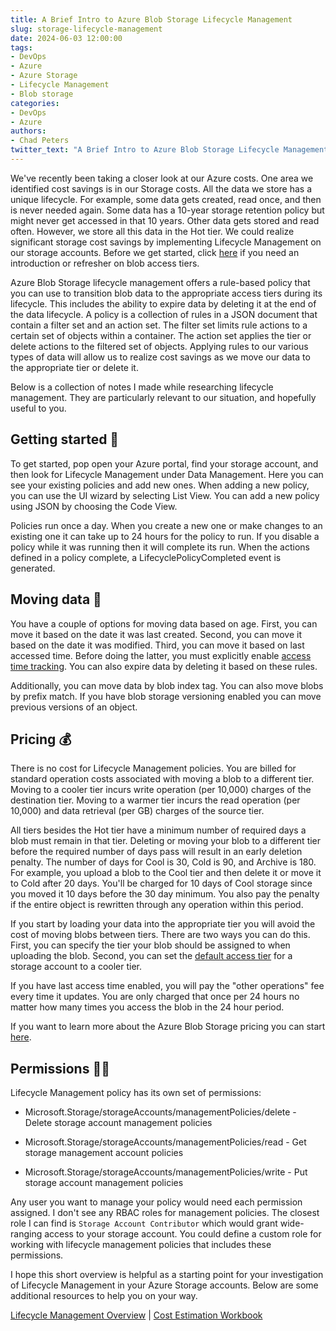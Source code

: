 ```yaml
---
title: A Brief Intro to Azure Blob Storage Lifecycle Management
slug: storage-lifecycle-management
date: 2024-06-03 12:00:00
tags:
- DevOps
- Azure
- Azure Storage
- Lifecycle Management
- Blob storage
categories:
- DevOps
- Azure
authors: 
- Chad Peters
twitter_text: "A Brief Intro to Azure Blob Storage Lifecycle Management"
---
```


We've recently been taking a closer look at our Azure costs. One area we identified cost savings is in our Storage costs. All the data we store has a unique lifecycle. For example, some data gets created, read once, and then is never needed again. Some data has a 10-year storage retention policy but might never get accessed in that 10 years. Other data gets stored and read often. However, we store all this data in the Hot tier. We could realize significant storage cost savings by implementing Lifecycle Management on our storage accounts. Before we get started, click [here](https://learn.microsoft.com/en-us/azure/storage/blobs/access-tiers-overview) if you need an introduction or refresher on blob access tiers.

Azure Blob Storage lifecycle management offers a rule-based policy that you can use to transition blob data to the appropriate access tiers during its lifecycle. This includes the ability to expire data by deleting it at the end of the data lifecycle. A policy is a collection of rules in a JSON document that contain a filter set and an action set. The filter set limits rule actions to a certain set of objects within a container. The action set applies the tier or delete actions to the filtered set of objects. Applying rules to our various types of data will allow us to realize cost savings as we move our data to the appropriate tier or delete it. 

Below is a collection of notes I made while researching lifecycle management. They are particularly relevant to our situation, and hopefully useful to you. 

## Getting started 🚩

To get started, pop open your Azure portal, find your storage account, and then look for Lifecycle Management under Data Management. Here you can see your existing policies and add new ones. When adding a new policy, you can use the UI wizard by selecting List View. You can add a new policy using JSON by choosing the Code View. 

Policies run once a day. When you create a new one or make changes to an existing one it can take up to 24 hours for the policy to run. If you disable a policy while it was running then it will complete its run. When the actions defined in a policy complete, a LifecyclePolicyCompleted event is generated.

## Moving data 🚚

You have a couple of options for moving data based on age. First, you can move it based on the date it was last created. Second, you can move it based on the date it was modified. Third, you can move it based on last accessed time. Before doing the latter, you must explicitly enable [access time tracking](https://learn.microsoft.com/en-us/azure/storage/blobs/lifecycle-management-policy-configure?tabs=azure-portal#optionally-enable-access-time-tracking). You can also expire data by deleting it based on these rules.

Additionally, you can move data by blob index tag. You can also move blobs by prefix match. If you have blob storage versioning enabled you can move previous versions of an object. 

## Pricing 💰

There is no cost for Lifecycle Management policies. You are billed for standard operation costs associated with moving a blob to a different tier. Moving to a cooler tier incurs write operation (per 10,000) charges of the destination tier. Moving to a warmer tier incurs the read operation (per 10,000) and data retrieval (per GB) charges of the source tier. 

All tiers besides the Hot tier have a minimum number of required days a blob must remain in that tier. Deleting or moving your blob to a different tier before the required number of days pass will result in an early deletion penalty. The number of days for Cool is 30, Cold is 90, and Archive is 180. For example, you upload a blob to the Cool tier and then delete it or move it to Cold after 20 days. You'll be charged for 10 days of Cool storage since you moved it 10 days before the 30 day minimum. You also pay the penalty if the entire object is rewritten through any operation within this period. 

If you start by loading your data into the appropriate tier you will avoid the cost of moving blobs between tiers. There are two ways you can do this. First, you can specify the tier your blob should be assigned to when uploading the blob. Second, you can set the [default access tier](https://learn.microsoft.com/en-us/azure/storage/blobs/access-tiers-overview#default-account-access-tier-setting) for a storage account to a cooler tier. 

If you have last access time enabled, you will pay the "other operations" fee every time it updates. You are only charged that once per 24 hours no matter how many times you access the blob in the 24 hour period.

If you want to learn more about the Azure Blob Storage pricing you can start [here](https://azure.microsoft.com/en-us/pricing/details/storage/blobs/). 

## Permissions ✋🏻

Lifecycle Management policy has its own set of permissions:

- Microsoft.Storage/storageAccounts/managementPolicies/delete - Delete storage account management policies

- Microsoft.Storage/storageAccounts/managementPolicies/read - Get storage management account policies

- Microsoft.Storage/storageAccounts/managementPolicies/write - Put storage account management policies

Any user you want to manage your policy would need each permission assigned. I don't see any RBAC roles for management policies. The closest role I can find is `Storage Account Contributor` which would grant wide-ranging access to your storage account. You could define a custom role for working with lifecycle management policies that includes these permissions. 

I hope this short overview is helpful as a starting point for your investigation of Lifecycle Management in your Azure Storage accounts. Below are some additional resources to help you on your way. 

[Lifecycle Management Overview](https://learn.microsoft.com/en-us/azure/storage/blobs/lifecycle-management-overview) | [Cost Estimation Workbook](https://azure.github.io/Storage/docs/backup-and-archive/azure-archive-storage-cost-estimation/azure-archive-storage-cost-estimation.xlsx)


